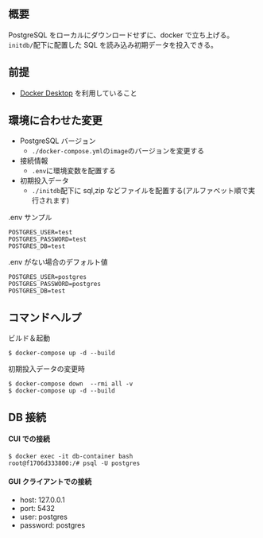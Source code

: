 ## 概要

PostgreSQL をローカルにダウンロードせずに、docker で立ち上げる。  
`initdb/`配下に配置した SQL を読み込み初期データを投入できる。

## 前提

- [Docker Desktop](https://docs.docker.com/desktop/) を利用していること

## 環境に合わせた変更

- PostgreSQL バージョン
  - `./docker-compose.yml`の`image`のバージョンを変更する
- 接続情報
  - `.env`に環境変数を配置する
- 初期投入データ
  - `./initdb`配下に sql,zip などファイルを配置する(アルファベット順で実行されます)

.env サンプル

```
POSTGRES_USER=test
POSTGRES_PASSWORD=test
POSTGRES_DB=test
```

.env がない場合のデフォルト値

```
POSTGRES_USER=postgres
POSTGRES_PASSWORD=postgres
POSTGRES_DB=test
```

## コマンドヘルプ

ビルド＆起動

```
$ docker-compose up -d --build
```

初期投入データの変更時

```
$ docker-compose down  --rmi all -v
$ docker-compose up -d --build
```

## DB 接続

#### CUI での接続

```
$ docker exec -it db-container bash
root@f1706d333800:/# psql -U postgres
```

#### GUI クライアントでの接続

- host: 127.0.0.1
- port: 5432
- user: postgres
- password: postgres
